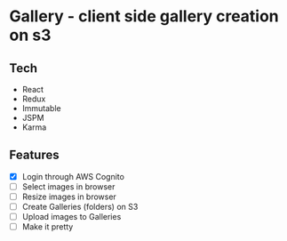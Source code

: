 # Gallery - client side gallery creation on s3

## Tech

- React
- Redux
- Immutable
- JSPM
- Karma

## Features

- [X] Login through AWS Cognito
- [ ] Select images in browser
- [ ] Resize images in browser
- [ ] Create Galleries (folders) on S3
- [ ] Upload images to Galleries
- [ ] Make it pretty
